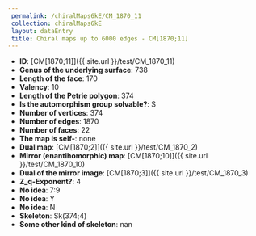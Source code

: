 ```yaml
--- 
 permalink: /chiralMaps6kE/CM_1870_11 
 collection: chiralMaps6kE
 layout: dataEntry
 title: Chiral maps up to 6000 edges - CM[1870;11]
---
```


- **ID**: [CM[1870;11]]({{ site.url }}/test/CM_1870_11)
- **Genus of the underlying surface**: 738
- **Length of the face**: 170
- **Valency**: 10
- **Length of the Petrie polygon**: 374
- **Is the automorphism group solvable?**: S
- **Number of vertices**: 374
- **Number of edges**: 1870
- **Number of faces**: 22
- **The map is self-**: none
- **Dual map**: [CM[1870;2]]({{ site.url }}/test/CM_1870_2)
- **Mirror (enantihomorphic) map**: [CM[1870;10]]({{ site.url }}/test/CM_1870_10)
- **Dual of the mirror image**: [CM[1870;3]]({{ site.url }}/test/CM_1870_3)
- **Z_q-Exponent?**: 4
- **No idea**:  7:9
- **No idea**: Y
- **No idea**: N
- **Skeleton**: Sk(374;4)
- **Some other kind of skeleton**: nan
